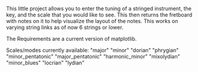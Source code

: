 This little project allows you to enter the tuning of a stringed instrument, the key, and the scale that you would like to see. This then returns the fretboard with notes on it to help visualize the layout of the notes. This works on varying string links as of now 6 strings or lower. 

The Requirements are a current version of matplotlib. 

Scales/modes currently available:
    "major" 
    "minor" 
    "dorian" 
    "phrygian" 
    "minor_pentatonic"
    "major_pentatonic" 
    "harmonic_minor" 
    "mixolydian"
    "minor_blues" 
    "locrian" 
    "lydian" 
